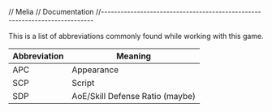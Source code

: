 // Melia
// Documentation
//---------------------------------------------------------------------------

This is a list of abbreviations commonly found while working with this game.

| Abbreviation | Meaning
| ------------ | ----------------------
| APC          | Appearance
| SCP          | Script
| SDP          | AoE/Skill Defense Ratio (maybe)
